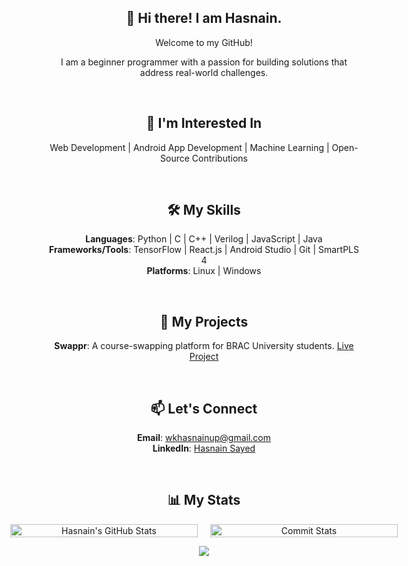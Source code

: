 <div align="center"> 

## 👋 Hi there! I am Hasnain.

Welcome to my GitHub!
<p>I am a beginner programmer with a passion for building solutions that address real-world challenges.</p>

<br>

## 💼 **I'm Interested In**
Web Development | Android App Development | Machine Learning | Open-Source Contributions

<br>

## 🛠 **My Skills**
**Languages**: Python | C | C++ | Verilog | JavaScript | Java  
**Frameworks/Tools**: TensorFlow | React.js | Android Studio | Git | SmartPLS 4  
**Platforms**: Linux | Windows

<br>

## 🔧 **My Projects**
**Swappr**: A course-swapping platform for BRAC University students. [Live Project](https://swappr-bracu.web.app)

<br>

## 📫 **Let's Connect**
**Email**: [wkhasnainup@gmail.com](mailto:wkhasnainup@gmail.com)  
**LinkedIn**: [Hasnain Sayed](https://www.linkedin.com/in/has9sayed)

<br>

## 📊 **My Stats**
<div style="display: flex; justify-content: center; gap: 20px;">
  <div style="flex: 1; min-width: 300px; max-width: 400px;">
    <picture>
      <source media="(prefers-color-scheme: dark)" srcset="https://github-readme-stats.vercel.app/api?username=has9sayed&show_icons=true&theme=github_dark">
      <source media="(prefers-color-scheme: light)" srcset="https://github-readme-stats.vercel.app/api?username=has9sayed&show_icons=true&theme=default">
      <img src="https://github-readme-stats.vercel.app/api?username=has9sayed&show_icons=true&theme=default" alt="Hasnain's GitHub Stats" style="width: 100%; height: auto;"> <!-- Set width to fill the container -->
    </picture>
  </div>

  <div style="flex: 1; min-width: 300px; max-width: 400px;">
    <picture>
      <source media="(prefers-color-scheme: dark)" srcset="http://github-profile-summary-cards.vercel.app/api/cards/productive-time?username=has9sayed&theme=github_dark&utcOffset=8">
      <source media="(prefers-color-scheme: light)" srcset="http://github-profile-summary-cards.vercel.app/api/cards/productive-time?username=has9sayed&theme=default&utcOffset=8">
      <img src="http://github-profile-summary-cards.vercel.app/api/cards/productive-time?username=has9sayed&theme=default&utcOffset=8" alt="Commit Stats" style="width: 100%; height: auto;"> <!-- Set width to fill the container -->
    </picture>
  </div>
</div>

[![](https://visitcount.itsvg.in/api?id=has9sayed&icon=0&color=0)](https://visitcount.itsvg.in)

</div>

